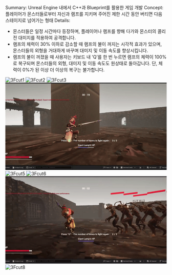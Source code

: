 Summary: Unreal Engine 내에서 C++과 Blueprint를 활용한 게임 개발
Concept: 플레이어가 몬스터들로부터 자신과 램프를 지키며 주어진 제한 시간 동안 버티면 다음 스테이지로 넘어가는 형태
Details: 
-	몬스터들은 일정 시간마다 등장하며, 플레이어나 램프를 향해 다가와 몬스터의 콜리전 대미지를 적용하여 공격합니다.
-	램프의 체력이 30% 이하로 감소할 때 램프의 불이 꺼지는 시각적 효과가 있으며, 몬스터들의 외형을 거대하게 바꾸며 대미지 및 이동 속도를 향상시킵니다.
-	램프의 불이 꺼졌을 때 사용자는 키보드 내 ‘Q’를 한 번 누르면 램프의 체력이 100%로 복구되며 몬스터들의 외형, 대미지 및 이동 속도도 원상태로 돌아갑니다. 단, 체력이 0%가 된 이상 더 이상의 복구는 불가합니다.


  ![3Fcut1](/Docs/img/3floor-ezgif.com-video-to-gif-converter.gif)
  ![3Fcut2](/Docs/img/3floor-ezgif.com-video-to-gif-converter%20(1).gif)
  ![3Fcut3](/Docs/img/3floor-ezgif.com-video-to-gif-converter%20(2).gif)
  ![3Fcut4](/Docs/img/3floor-ezgif.com-video-to-gif-converter%20(3).gif)
  ![3Fcut5](/Docs/img/3floor-ezgif.com-video-to-gif-converter%20(4).gif)
  ![3Fcut6](/Docs/img/3floor-ezgif.com-video-to-gif-converter%20(5).gif)
  ![3Fcut7](/Docs/img/3floor-ezgif.com-video-to-gif-converter%20(6).gif)
  ![3Fcut8](/Docs/img/3floor-ezgif.com-video-to-gif-converter%20(7).gif)